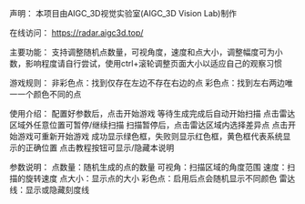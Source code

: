 声明：
    本项目由AIGC_3D视觉实验室(AIGC_3D Vision Lab)制作
	
在线访问：
	https://radar.aigc3d.top/ 

主要功能：
    支持调整随机点数量，可视角度，速度和点大小，调整幅度可为小数，影响程度请自行尝试，使用ctrl+滚轮调整页面大小以适应自己的观察习惯

游戏规则：
    非彩色点：找到仅存在左边不存在右边的点
    彩色点：找到左右两边唯一一个颜色不同的点

使用介绍：
    配置好参数后，点击开始游戏
    等待生成完成后自动开始扫描
    点击雷达区域外任意位置可暂停/继续扫描
    扫描暂停后，点击雷达区域内选择差异点
    点击开始游戏可重新开始游戏
    成功显示绿色框，失败则显示红色框，黄色框代表系统显示的正确位置
    点击教程按钮可显示/隐藏本说明

参数说明：
    点数量：随机生成的点的数量
    可视角：扫描区域的角度范围
    速度：扫描的旋转速度
    点大小：显示点的大小
    彩色点：启用后点会随机显示不同颜色
    雷达线：显示或隐藏刻度线
